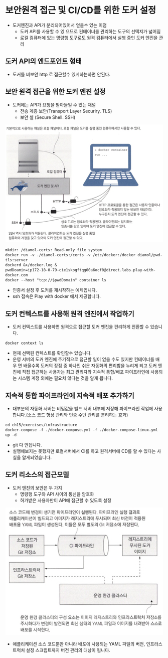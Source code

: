 # 보안원격 접근 및 CI/CD를 위한 도커 설정

- 도커엔진과 API가 분리되어있어서 얻을수 있는 이점
  - 도커 API를 사용할 수 있 으므로 컨테이너를 관리하는 도구의 선택지가 넓어짐
  - 로컬 컴퓨터에 있는 명령행 도구로도 원격 컴퓨터에서 실행 중인 도커 엔진을 관리

## 도커 API의 엔드포인트 형태

- 도커를 비보안 http 로 접근할수 있게하는하면 안된다.

## 보안 원격 접근을 위한 도커 엔진 설정

- 도커에는 API가 요청을 받아들일 수 있는 채널
  - 전송 계층 보안(Transport Layer Securiry. TLS)
  - 보안 셸 (Secure Shell. SSH)

![secure_protocol.png](./image/secure_protocol.png)

```shell
mkdir: /diamol-certs: Read-only file system
docker run -v ./diamol-certs:/certs -v /etc/docker:/docker diamol/pwd-tls:server
dockerd &>/docker.log &
pwdDoamin=ip172-18-0-79-cie1skogftqg00a6ocf0@direct.labs.play-with-docker.com
docker --host "tcp://$pwdDomain" container ls
```

- 인증서 설정 후 도커를 재시작하는 예제입니다.
- ssh 접속은 Play with docker 에서 제공합니다.

## 도커 컨텍스트를 사용해 원격 엔진에서 작업하기

- 도커 컨텍스트를 사용하면 원격으로 접근할 도커 엔진을 편리하게 전환할 수 있습니다.

```shell
docker context ls
```

- 현재 선택된 컨텍스트를 확인할수 있습니다.
- 운영 서버의 도커 엔진에 주기적으로 접근할 일이 없을 수도 있지만 컨테이너를 배우 면 배울수록 도커의 장점 중 하나인 쉬운 자동화의 편리함을 누리게 되고 도커 엔진에 직접 접근하는 사용자는 최고 관리자와 지속적 통합/배포 파이프라인에 사용되는 시스템 계정 외에는 필요치 않다는 것을 알게 됩니다.

## 지속적 통합 파이프라인에 지속적 배포 추가하기

- 대부분의 자동화 서버는 비밀값을 빌드 서버 내부에 저장해 파이프라인 작업에 사용합니다.(소스 코드 형상 관리와 인증 수단 관리를 분리하는 효과)

```shell
cd ch15/exercises/infrastructure
docker-compose -f ./docker-compose.yml -f ./docker-compose-linux.yml up -d
```

- git 다 안됩니다.
- 실행해보지는 못했지만 로컬서버에서 CI를 하고 원격서버에 CD를 할 수 있다는 사실을 알게되었습니다.

## 도커 리소스의 접근모델

- 도커 엔진의 보안은 두 가지
  - 명령행 도구와 API 사이의 통신을 암호화
  - 허가받은 사용자만이 API에 접근할 수 있도록 설정

![gitOps.png](./image/gitOps.png)

- 애플리케이션 소스 코드뿐만 아니라 배포에 사용되는 YAML 파일의 버전, 인프라스트럭처 설정 스크립트까지 버전 관리의 대상이 됩니다.
